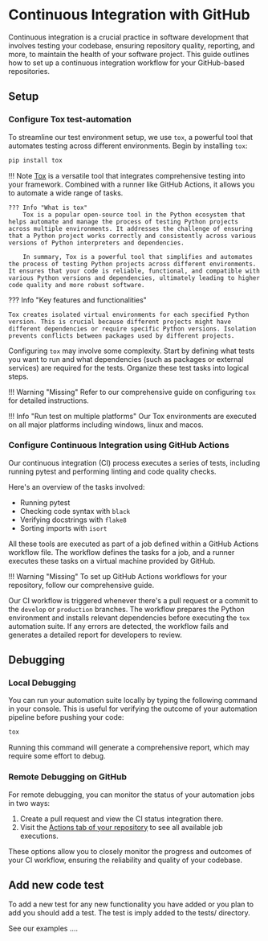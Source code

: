 # Continuous Integration with GitHub

Continuous integration is a crucial practice in software development that involves testing your codebase, ensuring repository quality, reporting, and more, to maintain the health of your software project. This guide outlines how to set up a continuous integration workflow for your GitHub-based repositories.

## Setup

### Configure Tox test-automation

To streamline our test environment setup, we use `tox`, a powerful tool that automates testing across different environments. Begin by installing `tox`:

```bash
pip install tox
```

!!! Note
    [Tox](https://tox.wiki/en/4.9.0/) is a versatile tool that integrates comprehensive testing into your framework. Combined with a runner like GitHub Actions, it allows you to automate a wide range of tasks.

    ??? Info "What is tox"
        Tox is a popular open-source tool in the Python ecosystem that helps automate and manage the process of testing Python projects across multiple environments. It addresses the challenge of ensuring that a Python project works correctly and consistently across various versions of Python interpreters and dependencies.

        In summary, Tox is a powerful tool that simplifies and automates the process of testing Python projects across different environments. It ensures that your code is reliable, functional, and compatible with various Python versions and dependencies, ultimately leading to higher code quality and more robust software.

??? Info "Key features and functionalities"

    Tox creates isolated virtual environments for each specified Python version. This is crucial because different projects might have different dependencies or require specific Python versions. Isolation prevents conflicts between packages used by different projects.




Configuring `tox` may involve some complexity. Start by defining what tests you want to run and what dependencies (such as packages or external services) are required for the tests. Organize these test tasks into logical steps.

!!! Warning "Missing"
    Refer to our comprehensive guide on configuring `tox` for detailed instructions.

!!! Info "Run test on multiple platforms"
    Our Tox environments are executed on all major platforms including windows, linux and macos.

### Configure Continuous Integration using GitHub Actions

Our continuous integration (CI) process executes a series of tests, including running pytest and performing linting and code quality checks.

Here's an overview of the tasks involved:

- Running pytest
- Checking code syntax with `black`
- Verifying docstrings with `flake8`
- Sorting imports with `isort`

All these tools are executed as part of a job defined within a GitHub Actions workflow file. The workflow defines the tasks for a job, and a runner executes these tasks on a virtual machine provided by GitHub.

!!! Warning "Missing"
    To set up GitHub Actions workflows for your repository, follow our comprehensive guide.

Our CI workflow is triggered whenever there's a pull request or a commit to the `develop` or `production` branches. The workflow prepares the Python environment and installs relevant dependencies before executing the `tox` automation suite. If any errors are detected, the workflow fails and generates a detailed report for developers to review.

## Debugging

### Local Debugging

You can run your automation suite locally by typing the following command in your console. This is useful for verifying the outcome of your automation pipeline before pushing your code:

```bash
tox
```

Running this command will generate a comprehensive report, which may require some effort to debug.

### Remote Debugging on GitHub

For remote debugging, you can monitor the status of your automation jobs in two ways:

1. Create a pull request and view the CI status integration there.
2. Visit the [Actions tab of your repository](https://github.com/rl-institut/super-repo/actions) to see all available job executions.

These options allow you to closely monitor the progress and outcomes of your CI workflow, ensuring the reliability and quality of your codebase.

## Add new code test

To add a new test for any new functionality you have added or you plan to add you should add a test. The test is imply added to the tests/ 
directory. 

See our examples ....